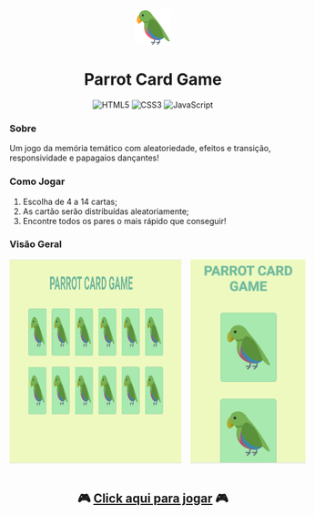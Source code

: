 <div style="text-align: center;">
  <img src="./assets/images/png/parrots.png" width="64" height="64">
  <h1>Parrot Card Game</h1>
</div>

<div style="text-align: center;">

![HTML5](https://img.shields.io/badge/html5-%23E34F26.svg?style=for-the-badge&logo=html5&logoColor=white) ![CSS3](https://img.shields.io/badge/css3-%231572B6.svg?style=for-the-badge&logo=css3&logoColor=white) ![JavaScript](https://img.shields.io/badge/javascript-%23323330.svg?style=for-the-badge&logo=javascript&logoColor=%23F7DF1E)

</div>

<h3>Sobre</h3>

<p>
  Um jogo da memória temático com aleatoriedade, efeitos e transição, responsividade e papagaios dançantes!
</p>

<h3>Como Jogar</h3>

1. Escolha de 4 a 14 cartas;
2. As cartão serão distribuídas aleatoriamente;
3. Encontre todos os pares o mais rápido que conseguir!

<h3>Visão Geral</h3>

<div style="display: flex; gap: 16px;">
  <img src="./assets/images/png/desktop.png" style="width: 60%; aspect-ratio: 16 / 9;">
  <img src="./assets/images/png/mobile.png" style="width: 40%; aspect-ratio: 9 / 16;">
</div>

<br>

<div style="text-align: center;">

## &#127918; [Click aqui para jogar](https://carneiromatheus.github.io/parrot-card-game/) &#127918;

</div>
